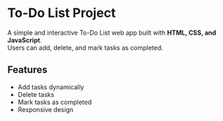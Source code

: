# To-Do List Project

A simple and interactive To-Do List web app built with **HTML, CSS, and JavaScript**.  
Users can add, delete, and mark tasks as completed.

## Features
- Add tasks dynamically
- Delete tasks
- Mark tasks as completed
- Responsive design
